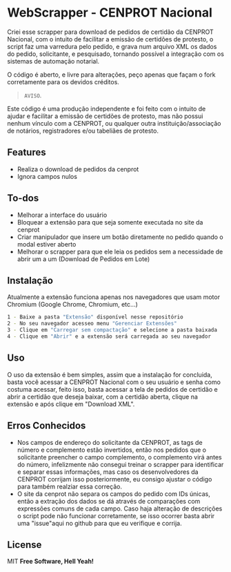 # WebScrapper - CENPROT Nacional

Criei esse scrapper para download de pedidos de certidão da CENPROT Nacional, com o intuito de facilitar a emissão de certidões de protesto, o script faz uma varredura pelo pedido, e grava num arquivo XML os dados do pedido, solicitante, e pesquisado, tornando possível a integração com os sistemas de automação notarial.

O código é aberto, e livre para alterações, peço apenas que façam o fork corretamente para os devidos créditos.

>  `AVISO`.

Este código é uma produção independente e foi feito com o intuito de ajudar e facilitar a emissão de certidões de protesto, mas não possui nenhum vínculo com a CENPROT, ou qualquer outra instituição/associação de notários, registradores e/ou tabeliães de protesto.

## Features
- Realiza o download de pedidos da cenprot
- Ignora campos nulos

## To-dos
- Melhorar a interface do usuário
- Bloquear a extensão para que seja somente executada no site da cenprot
- Criar manipulador que insere um botão diretamente no pedido quando o modal estiver aberto
- Melhorar o scrapper para que ele leia os pedidos sem a necessidade de abrir um a um (Download de Pedidos em Lote)


## Instalação
Atualmente a extensão funciona apenas nos navegadores que usam motor Chromium (Google Chrome, Chromium, etc...)

```sh
1 - Baixe a pasta "Extensão" disponível nesse repositório
2 - No seu navegador acesseo menu "Gerenciar Extensões"
3 - Clique em "Carregar sem compactação" e selecione a pasta baixada
4 - Clique em "Abrir" e a extensão será carregada ao seu navegador
```

## Uso

O uso da extensão é bem simples, assim que a instalação for concluida, basta você acessar a CENPROT Nacional com o seu usuário e senha como costuma acessar, feito isso, basta acessar a tela de pedidos de certidão e abrir a certidão que deseja baixar, com a certidão aberta, clique na extensão e após clique em "Download XML".

## Erros Conhecidos

- Nos campos de endereço do solicitante da CENPROT, as tags de número e complemento estão invertidos, então nos pedidos que o solicitante preencher o campo complemento, o complemento virá antes do número, infelizmente não consegui treinar o scrapper para identificar e separar essas informações, mas caso os desenvolvedores da CENPROT corrijam isso posteriormente, eu consigo ajustar o código para também realziar essa correção.
- O site da cenprot não separa os campos do pedido com IDs únicas, então a extração dos dados se dá através de comparações com expressões comuns de cada campo. Caso haja alteração de descrições o script pode não funcionar corretamente, se isso ocorrer basta abrir uma "issue"aqui no github para que eu verifique e corrija.

## License
MIT
**Free Software, Hell Yeah!**
